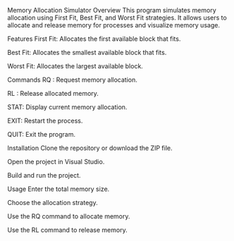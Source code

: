 Memory Allocation Simulator
Overview
This program simulates memory allocation using First Fit, Best Fit, and Worst Fit strategies. It allows users to allocate and release memory for processes and visualize memory usage.

Features
First Fit: Allocates the first available block that fits.

Best Fit: Allocates the smallest available block that fits.

Worst Fit: Allocates the largest available block.

Commands
RQ <name> <size>: Request memory allocation.

RL <name>: Release allocated memory.

STAT: Display current memory allocation.

EXIT: Restart the process.

QUIT: Exit the program.

Installation
Clone the repository or download the ZIP file.

Open the project in Visual Studio.

Build and run the project.

Usage
Enter the total memory size.

Choose the allocation strategy.

Use the RQ command to allocate memory.

Use the RL command to release memory.
